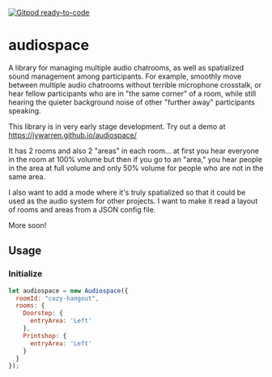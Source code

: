 [![Gitpod ready-to-code](https://img.shields.io/badge/Gitpod-ready--to--code-blue?logo=gitpod)](https://gitpod.io/#https://github.com/jywarren/audiospace)

# audiospace

A library for managing multiple audio chatrooms, as well as spatialized sound management among participants. For example, smoothly move between multiple audio chatrooms without terrible microphone crosstalk, or hear fellow participants who are in "the same corner" of a room, while still hearing the quieter background noise of other "further away" participants speaking.

This library is in very early stage development. Try out a demo at https://jywarren.github.io/audiospace/

It has 2 rooms and also 2 "areas" in each room... at first you hear everyone in the room at 100% volume but then if you go to an "area," you hear people in the area at full volume and only 50% volume for people who are not in the same area. 

I also want to add a mode where it's truly spatialized so that it could be used as the audio system for other projects. I want to make it read a layout of rooms and areas from a JSON config file. 

More soon!

## Usage

### Initialize

```js
let audiospace = new Audiospace({
  roomId: "cozy-hangout",
  rooms: {
    Doorstep: {
      entryArea: 'Left'
    },
    Printshop: {
      entryArea: 'Left'
    }
  }
});
```

